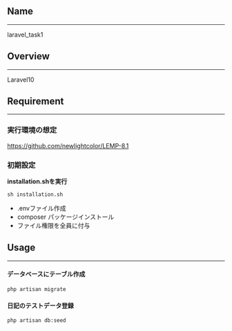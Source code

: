 ## Name
***
laravel_task1

## Overview
***
Laravel10

## Requirement
***
### 実行環境の想定
https://github.com/newlightcolor/LEMP-8.1

### 初期設定
**installation.shを実行**
```
sh installation.sh
```
- .envファイル作成
- composer パッケージインストール
- ファイル権限を全員に付与


## Usage
***
#### データベースにテーブル作成
```
php artisan migrate
```

#### 日記のテストデータ登録
```
php artisan db:seed
```